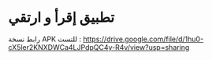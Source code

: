 # تطبيق إقرأ و ارتقي

رابط نسخة APK للتست : https://drive.google.com/file/d/1hu0-cX5ler2KNXDWCa4LJPdpQC4y-R4v/view?usp=sharing
